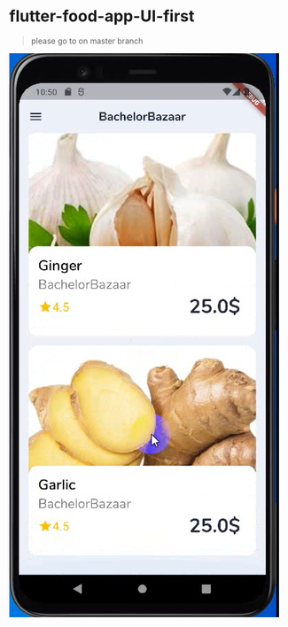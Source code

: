 # flutter-food-app-UI-first

> please go to on master branch

<img src="https://github.com/hamidpy/flutter-food-app-UI-first/blob/main/data.png"/>
